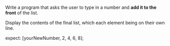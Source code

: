 Write a program that asks the user to type in a number and **add it to the front** of the list. 

Display the contents of the final list, which each element being on their own line.

expect:
[yourNewNumber, 2, 4, 6, 8];
